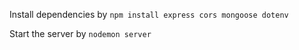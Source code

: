 Install dependencies by `npm install express cors mongoose dotenv`

Start the server by `nodemon server`
